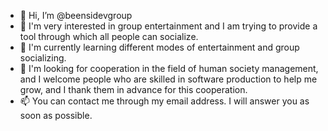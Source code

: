- 👋 Hi, I’m @beensidevgroup
- 👀 I'm very interested in group entertainment and I am trying to provide a tool through which all people can socialize.
- 🌱 I'm currently learning different modes of entertainment and group socializing.
- 💞️ I'm looking for cooperation in the field of human society management, and I welcome people who are skilled in software production to help me grow, and I thank them in advance for this cooperation.
- 📫 You can contact me through my email address. I will answer you as soon as possible.

